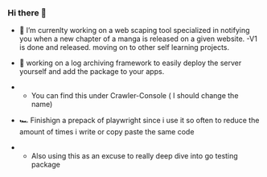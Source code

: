 ### Hi there 👋

- 🔭 I’m currenlty working on a web scaping tool specialized in notifying you when a new chapter of a manga is released on a given website.
-V1 is done and released.  moving on to other self learning projects.

- 🌱 working on a log archiving framework to easily deploy the server yourself and add the package to your apps.
- - You can find this under Crawler-Console ( I should change the name)
 
- 🏎️ Finishign a prepack of playwright since i use it so often to reduce the amount of times i write or copy paste the same code
- - Also using this as an excuse to really deep dive into go testing package


<!--
**NarukeAlpha/NarukeAlpha** is a ✨ _special_ ✨ repository because its `README.md` (this file) appears on your GitHub profile.

Here are some ideas to get you started:

- 🔭 I’m currently working on ...
- 🌱 I’m currently learning ...
- 👯 I’m looking to collaborate on ...
- 🤔 I’m looking for help with ...
- 💬 Ask me about ...
- 📫 How to reach me: ...
- 😄 Pronouns: ...
- ⚡ Fun fact: ...
-->
